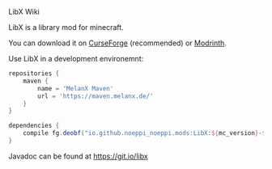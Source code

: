 LibX Wiki

LibX is a library mod for minecraft.

You can download it on [CurseForge](https://www.curseforge.com/minecraft/mc-mods/libx) (recommended) or [Modrinth](https://modrinth.com/mod/libx).

Use LibX in a development environemnt:

```groovy
repositories {
    maven {
        name = 'MelanX Maven'
        url = 'https://maven.melanx.de/'
    }
}

dependencies {
    compile fg.deobf("io.github.noeppi_noeppi.mods:LibX:${mc_version}-${libx-version}")
}
```

Javadoc can be found at https://git.io/libx
